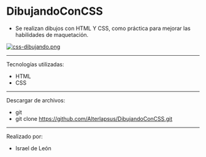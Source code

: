 # DibujandoConCSS

- Se realizan dibujos con HTML Y CSS, como práctica para mejorar las habilidades de maquetación. 



[![css-dibujando.png](https://i.postimg.cc/kGBsBvwn/css-dibujando.png)](https://postimg.cc/jnYP1NG9)

---

Tecnologías utilizadas:

- HTML 
- CSS

---

Descargar de archivos: 

- git 
- git clone https://github.com/Alterlapsus/DibujandoConCSS.git

---

Realizado por: 

- Israel de León 

